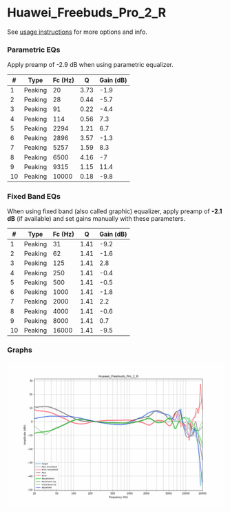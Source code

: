 # Huawei_Freebuds_Pro_2_R
See [usage instructions](https://github.com/jaakkopasanen/AutoEq#usage) for more options and info.

### Parametric EQs
Apply preamp of -2.9 dB when using parametric equalizer.

|   # | Type    |   Fc (Hz) |    Q |   Gain (dB) |
|-----|---------|-----------|------|-------------|
|   1 | Peaking |        20 | 3.73 |        -1.9 |
|   2 | Peaking |        28 | 0.44 |        -5.7 |
|   3 | Peaking |        91 | 0.22 |        -4.4 |
|   4 | Peaking |       114 | 0.56 |         7.3 |
|   5 | Peaking |      2294 | 1.21 |         6.7 |
|   6 | Peaking |      2896 | 3.57 |        -1.3 |
|   7 | Peaking |      5257 | 1.59 |         8.3 |
|   8 | Peaking |      6500 | 4.16 |        -7   |
|   9 | Peaking |      9315 | 1.15 |        11.4 |
|  10 | Peaking |     10000 | 0.18 |        -9.8 |

### Fixed Band EQs
When using fixed band (also called graphic) equalizer, apply preamp of **-2.1 dB** (if available) and set gains manually with these parameters.

|   # | Type    |   Fc (Hz) |    Q |   Gain (dB) |
|-----|---------|-----------|------|-------------|
|   1 | Peaking |        31 | 1.41 |        -9.2 |
|   2 | Peaking |        62 | 1.41 |        -1.6 |
|   3 | Peaking |       125 | 1.41 |         2.8 |
|   4 | Peaking |       250 | 1.41 |        -0.4 |
|   5 | Peaking |       500 | 1.41 |        -0.5 |
|   6 | Peaking |      1000 | 1.41 |        -1.8 |
|   7 | Peaking |      2000 | 1.41 |         2.2 |
|   8 | Peaking |      4000 | 1.41 |        -0.6 |
|   9 | Peaking |      8000 | 1.41 |         0.7 |
|  10 | Peaking |     16000 | 1.41 |        -9.5 |

### Graphs
![](./Huawei_Freebuds_Pro_2_R.png)
